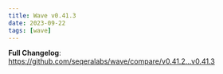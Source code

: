 ```yaml
---
title: Wave v0.41.3
date: 2023-09-22
tags: [wave]
---
```


**Full Changelog**: https://github.com/seqeralabs/wave/compare/v0.41.2...v0.41.3
